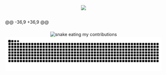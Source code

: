 <h1 align="center">
    <img src="https://readme-typing-svg.herokuapp.com/?font=Righteous&size=35&center=true&vCenter=true&width=500&height=70&duration=4000&lines=Hi!+👋;+I'm+Kevin+Arnold...;+I'm+a+programer." />
</h1>

###
@@ -36,9 +36,9 @@
###

<div align="center">
  <img alt="snake eating my contributions" src="https://raw.githubusercontent.com/kev1n01/output/github-contribution-grid-snake.svg" />
  <img alt="snake eating my contributions" src="https://raw.githubusercontent.com/kev1n01/kev1n01/output/snake.svg" />
</div>
